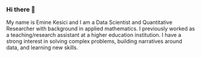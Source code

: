 ### Hi there 👋

My name is Emine Kesici and I am a Data Scientist and Quantitative Researcher with background in applied mathematics. I previously worked as a teaching/research assistant at a higher education institution. I have a strong interest in solving complex problems, building narratives around data, and learning new skills.

<!--
**emykes/emykes** is a ✨ _special_ ✨ repository because its `README.md` (this file) appears on your GitHub profile.

Here are some ideas to get you started:


- 👯 I’m looking to collaborate on ...
- 🤔 I’m looking for help with ...
- 💬 Ask me about ...
- 📫 How to reach me: ...
- 😄 Pronouns: ...
- ⚡ Fun fact: ...
-->
